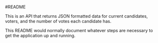 #README

This is an API that returns JSON formatted data for current candidates, voters, and the number of votes each candidate has.

This README would normally document whatever steps are necessary to get the
application up and running.
